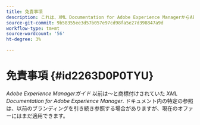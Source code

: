 ```yaml
---
title: 免責事項
description: これは、XML Documentation for Adobe Experience ManagerからAEMガイドへの製品名の変更に対処するための免責事項です
source-git-commit: 9b58355ee3d57b057e97cd98fa5e27d398847a9d
workflow-type: tm+mt
source-wordcount: '56'
ht-degree: 3%

---
```


# 免責事項 {#id2263D0P0TYU}

*Adobe Experience Managerガイド* 以前は～と商標付けされていた *XML Documentation for Adobe Experience Manager*. ドキュメント内の特定の参照は、以前のブランディングを引き続き参照する場合がありますが、現在のオファーにはまだ適用できます。

